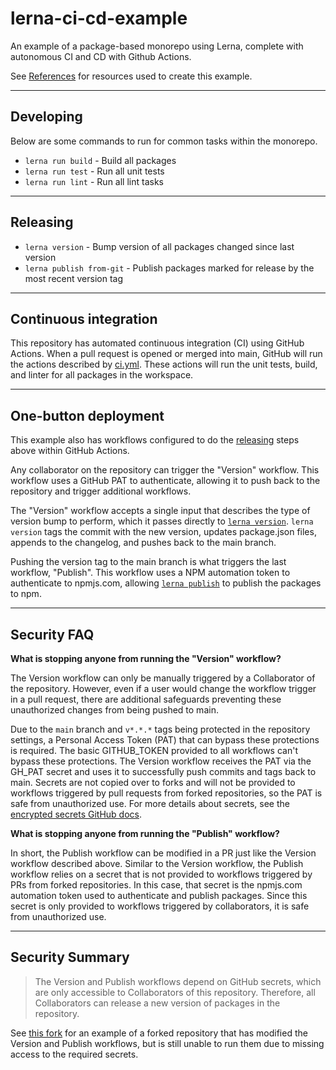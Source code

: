 # lerna-ci-cd-example

An example of a package-based monorepo using Lerna, complete with autonomous CI and CD with Github Actions.

See [References](./REFERENCES.md) for resources used to create this example.

---

## Developing

Below are some commands to run for common tasks within the monorepo.

- `lerna run build` - Build all packages
- `lerna run test` - Run all unit tests
- `lerna run lint` - Run all lint tasks

---

## Releasing

- `lerna version` - Bump version of all packages changed since last version
- `lerna publish from-git` - Publish packages marked for release by the most recent version tag

---

## Continuous integration

This repository has automated continuous integration (CI) using GitHub Actions. When a pull request is opened or merged into main, GitHub will run the actions described by [ci.yml](./.github/workflows/ci.yml). These actions will run the unit tests, build, and linter for all packages in the workspace.

---

## One-button deployment

This example also has workflows configured to do the [releasing](#releasing) steps above within GitHub Actions.

Any collaborator on the repository can trigger the "Version" workflow. This workflow uses a GitHub PAT to authenticate, allowing it to push back to the repository and trigger additional workflows.

The "Version" workflow accepts a single input that describes the type of version bump to perform, which it passes directly to [`lerna version`](https://github.com/lerna/lerna/tree/main/libs/commands/version#lerna-version). `lerna version` tags the commit with the new version, updates package.json files, appends to the changelog, and pushes back to the main branch.

Pushing the version tag to the main branch is what triggers the last workflow, "Publish". This workflow uses a NPM automation token to authenticate to npmjs.com, allowing [`lerna publish`](https://github.com/lerna/lerna/tree/main/libs/commands/publish#lerna-publish) to publish the packages to npm.

---

## Security FAQ

**What is stopping anyone from running the "Version" workflow?**

The Version workflow can only be manually triggered by a Collaborator of the repository. However, even if a user would change the workflow trigger in a pull request, there are additional safeguards preventing these unauthorized changes from being pushed to main.

Due to the `main` branch and `v*.*.*` tags being protected in the repository settings, a Personal Access Token (PAT) that can bypass these protections is required. The basic GITHUB_TOKEN provided to all workflows can't bypass these protections. The Version workflow receives the PAT via the GH_PAT secret and uses it to successfully push commits and tags back to main. Secrets are not copied over to forks and will not be provided to workflows triggered by pull requests from forked repositories, so the PAT is safe from unauthorized use. For more details about secrets, see the [encrypted secrets GitHub docs](https://docs.github.com/en/actions/security-guides/encrypted-secrets).

**What is stopping anyone from running the "Publish" workflow?**

In short, the Publish workflow can be modified in a PR just like the Version workflow described above. Similar to the Version workflow, the Publish workflow relies on a secret that is not provided to workflows triggered by PRs from forked repositories. In this case, that secret is the npmjs.com automation token used to authenticate and publish packages. Since this secret is only provided to workflows triggered by collaborators, it is safe from unauthorized use.

---

## Security Summary

> The Version and Publish workflows depend on GitHub secrets, which are only accessible to Collaborators of this repository. Therefore, all Collaborators can release a new version of packages in the repository.

See [this fork](https://github.com/fahslaj-alt/lerna-ci-cd-example) for an example of a forked repository that has modified the Version and Publish workflows, but is still unable to run them due to missing access to the required secrets.
